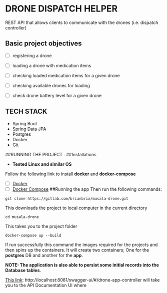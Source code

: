 # DRONE DISPATCH HELPER

REST API that allows clients to communicate with the drones (i.e. dispatch controller)

## Basic project objectives
- [ ] registering a drone
- [ ] loading a drone with medication items
- [ ] checking loaded medication items for a given drone
- [ ] checking available drones for loading
- [ ] check drone battery level for a given drone


## TECH STACK
- Spring Boot
- Spring Data JPA
- Postgres
- Docker
- Git

##RUNNING THE PROJECT
.
##Installations
- **Tested Linux and similar OS**

Follow the following link to install **docker** and **docker-compose**
- [ ] [Docker](https://docs.docker.com/engine/install/ubuntu/) 
- [ ] [Docker Compose](https://docs.docker.com/compose/install/)
##Running the app
Then run the following commands:
```
git clone https://gitlab.com/brianbrix/musala-drone.git
```
This downloads the project to local computer in the current directory
```
cd musala-drone
```
This takes you to the project folder
```
docker-compose up --build
```

If run successfully this command the images required for the projects and then spins up the containers. It will create two containers; One for the **postgres** DB and another for the **app**.

**NOTE: The application is also able to persist some initial records into the Database tables**.

[This link](http://localhost:8081/swagger-ui/#/drone-app-controller):
http://localhost:8081/swagger-ui/#/drone-app-controller
will take you to the API Documentation UI where
